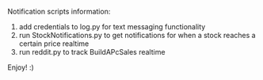 Notification scripts information:

1. add credentials to log.py for text messaging functionality
2. run StockNotifications.py to get notifications for when a stock reaches a certain price realtime
3. run reddit.py to track BuildAPcSales realtime

Enjoy! :)